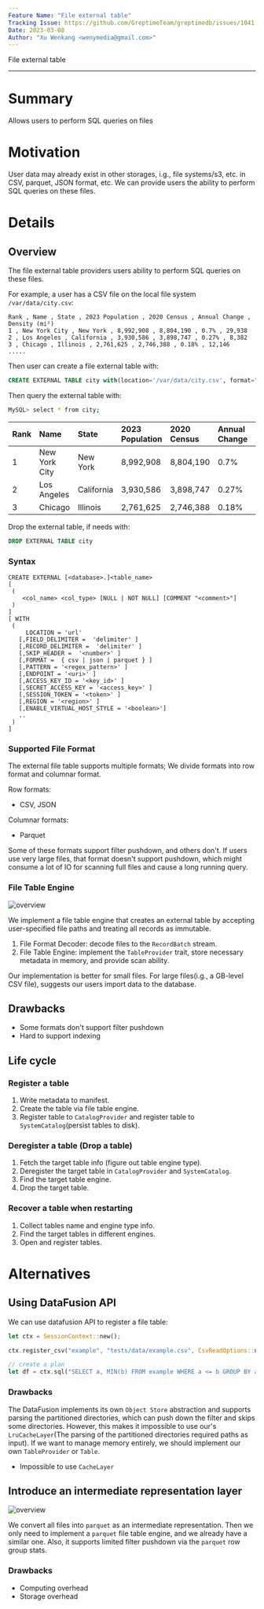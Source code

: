 ```yaml
---
Feature Name: "File external table"
Tracking Issue: https://github.com/GreptimeTeam/greptimedb/issues/1041
Date: 2023-03-08
Author: "Xu Wenkang <wenymedia@gmail.com>"
---
```


File external table

---

# Summary

Allows users to perform SQL queries on files

# Motivation

User data may already exist in other storages, i.g., file systems/s3, etc. in CSV, parquet, JSON format, etc. We can provide users the ability to perform SQL queries on these files.


# Details

## Overview

The file external table providers users ability to perform SQL queries on these files.

For example, a user has a CSV file on the local file system `/var/data/city.csv`:

```
Rank , Name , State , 2023 Population , 2020 Census , Annual Change , Density (mi²)
1 , New York City , New York , 8,992,908 , 8,804,190 , 0.7% , 29,938
2 , Los Angeles , California , 3,930,586 , 3,898,747 , 0.27% , 8,382
3 , Chicago , Illinois , 2,761,625 , 2,746,388 , 0.18% , 12,146
.....
```

Then user can create a file external table with:

```sql
CREATE EXTERNAL TABLE city with(location='/var/data/city.csv', format="CSV", field_delimiter = ',', record_delimiter = '\n', skip_header = 1);
```

Then query the external table with:

```bash
MySQL> select * from city;
```

| Rank | Name          | State      | 2023 Population | 2020 Census | Annual Change | Density (mi²) |
| :--- | :------------ | :--------- | :-------------- | :---------- | :------------ | :------------ |
| 1    | New York City | New York   | 8,992,908       | 8,804,190   | 0.7%          | 29,938        |
| 2    | Los Angeles   | California | 3,930,586       | 3,898,747   | 0.27%         | 8,382         |
| 3    | Chicago       | Illinois   | 2,761,625       | 2,746,388   | 0.18%         | 12,146        |

Drop the external table, if needs with:

```sql
DROP EXTERNAL TABLE city
```


### Syntax

```
CREATE EXTERNAL [<database>.]<table_name>
[
 (
    <col_name> <col_type> [NULL | NOT NULL] [COMMENT "<comment>"]
 )
]
[ WITH
 (
     LOCATION = 'url'
   [,FIELD_DELIMITER =  'delimiter' ]
   [,RECORD_DELIMITER =  'delimiter' ]
   [,SKIP_HEADER =  '<number>' ]
   [,FORMAT =  { csv | json | parquet } ]
   [,PATTERN = '<regex_pattern>' ]
   [,ENDPOINT = '<uri>' ]
   [,ACCESS_KEY_ID = '<key_id>' ]
   [,SECRET_ACCESS_KEY = '<access_key>' ]
   [,SESSION_TOKEN = '<token>' ]
   [,REGION = '<region>' ]
   [,ENABLE_VIRTUAL_HOST_STYLE = '<boolean>']
   ..
 )
]
```

### Supported File Format

The external file table supports multiple formats; We divide formats into row format and columnar format.

Row formats:

- CSV, JSON

Columnar formats:

- Parquet

Some of these formats support filter pushdown, and others don't. If users use very large files, that format doesn't support pushdown, which might consume a lot of IO for scanning full files and cause a long running query.

### File Table Engine

![overview](external-table-engine-overview.png)

We implement a file table engine that creates an external table by accepting user-specified file paths and treating all records as immutable.

1. File Format Decoder: decode files to the `RecordBatch` stream.
2. File Table Engine: implement the `TableProvider` trait, store necessary metadata in memory, and provide scan ability.

Our implementation is better for small files. For large files(i.g., a GB-level CSV file), suggests our users import data to the database.

## Drawbacks

- Some formats don't support filter pushdown
- Hard to support indexing

## Life cycle

### Register a table

1. Write metadata to manifest.
2. Create the table via file table engine.
3. Register table to `CatalogProvider` and register table to `SystemCatalog`(persist tables to disk).

### Deregister a table (Drop a table)

1. Fetch the target table info (figure out table engine type).
2. Deregister the target table in `CatalogProvider` and `SystemCatalog`.
3. Find the target table engine.
4. Drop the target table.

### Recover a table when restarting

1. Collect tables name and engine type info.
2. Find the target tables in different engines.
3. Open and register tables.

# Alternatives

## Using DataFusion API

We can use datafusion API to register a file table:

```rust
let ctx = SessionContext::new();

ctx.register_csv("example", "tests/data/example.csv", CsvReadOptions::new()).await?;

// create a plan
let df = ctx.sql("SELECT a, MIN(b) FROM example WHERE a <= b GROUP BY a LIMIT 100").await?;
```

### Drawbacks

The DataFusion implements its own `Object Store` abstraction and supports parsing the partitioned directories, which can push down the filter and skips some directories. However, this makes it impossible to use our's `LruCacheLayer`(The parsing of the partitioned directories required paths as input). If we want to manage memory entirely, we should implement our own `TableProvider` or `Table`.

- Impossible to use `CacheLayer`

## Introduce an intermediate representation layer

![overview](external-table-engine-way-2.png)

We convert all files into `parquet` as an intermediate representation. Then we only need to implement a `parquet` file table engine, and we already have a similar one. Also, it supports limited filter pushdown via the `parquet` row group stats.

### Drawbacks

- Computing overhead
- Storage overhead




